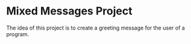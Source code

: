 # Mixed Messages Project
The idea of this project is to create a greeting message for the user of a program.